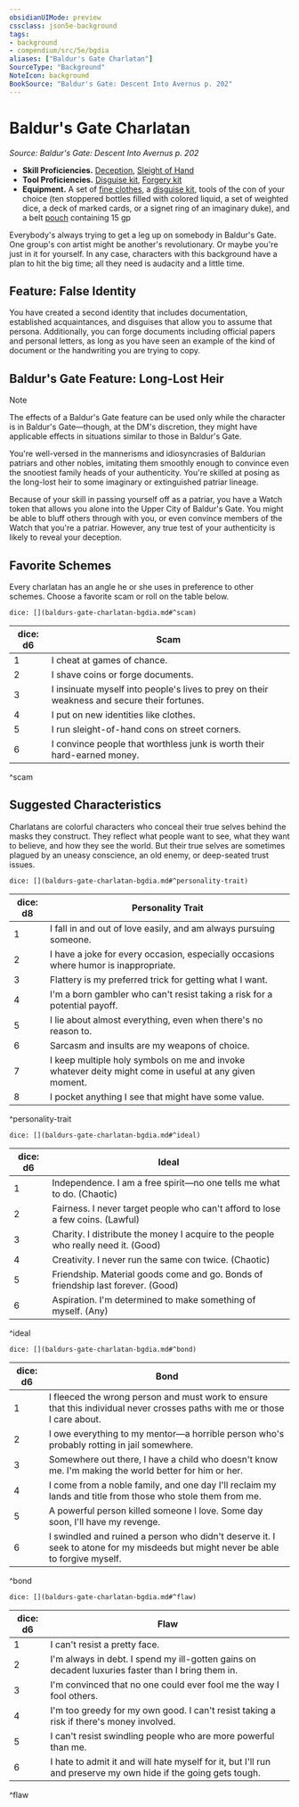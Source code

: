 ```yaml
---
obsidianUIMode: preview
cssclass: json5e-background
tags:
- background
- compendium/src/5e/bgdia
aliases: ["Baldur's Gate Charlatan"]
SourceType: "Background"
NoteIcon: background
BookSource: "Baldur's Gate: Descent Into Avernus p. 202"
---
```

# Baldur's Gate Charlatan
*Source: Baldur's Gate: Descent Into Avernus p. 202*  

- **Skill Proficiencies.** [Deception](/2-Mechanics/CLI/rules/skills.md#Deception), [Sleight of Hand](/2-Mechanics/CLI/rules/skills.md#Sleight%20of%20Hand)  
- **Tool Proficiencies.** [Disguise kit](/2-Mechanics/CLI/items/disguise-kit.md), [Forgery kit](/2-Mechanics/CLI/items/forgery-kit.md)  
- **Equipment.** A set of [fine clothes](/2-Mechanics/CLI/items/fine-clothes.md), a [disguise kit](/2-Mechanics/CLI/items/disguise-kit.md), tools of the con of your choice (ten stoppered bottles filled with colored liquid, a set of weighted dice, a deck of marked cards, or a signet ring of an imaginary duke), and a belt [pouch](/2-Mechanics/CLI/items/pouch.md) containing 15 gp  

Everybody's always trying to get a leg up on somebody in Baldur's Gate. One group's con artist might be another's revolutionary. Or maybe you're just in it for yourself. In any case, characters with this background have a plan to hit the big time; all they need is audacity and a little time.

## Feature: False Identity

You have created a second identity that includes documentation, established acquaintances, and disguises that allow you to assume that persona. Additionally, you can forge documents including official papers and personal letters, as long as you have seen an example of the kind of document or the handwriting you are trying to copy.

## Baldur's Gate Feature: Long-Lost Heir

> [!note]
> The effects of a Baldur's Gate feature can be used only while the character is in Baldur's Gate—though, at the DM's discretion, they might have applicable effects in situations similar to those in Baldur's Gate.

You're well-versed in the mannerisms and idiosyncrasies of Baldurian patriars and other nobles, imitating them smoothly enough to convince even the snootiest family heads of your authenticity. You're skilled at posing as the long-lost heir to some imaginary or extinguished patriar lineage.

Because of your skill in passing yourself off as a patriar, you have a Watch token that allows you alone into the Upper City of Baldur's Gate. You might be able to bluff others through with you, or even convince members of the Watch that you're a patriar. However, any true test of your authenticity is likely to reveal your deception.

## Favorite Schemes

Every charlatan has an angle he or she uses in preference to other schemes. Choose a favorite scam or roll on the table below.

`dice: [](baldurs-gate-charlatan-bgdia.md#^scam)`

| dice: d6 | Scam |
|----------|------|
| 1 | I cheat at games of chance. |
| 2 | I shave coins or forge documents. |
| 3 | I insinuate myself into people's lives to prey on their weakness and secure their fortunes. |
| 4 | I put on new identities like clothes. |
| 5 | I run sleight-of-hand cons on street corners. |
| 6 | I convince people that worthless junk is worth their hard-earned money. |
^scam

## Suggested Characteristics

Charlatans are colorful characters who conceal their true selves behind the masks they construct. They reflect what people want to see, what they want to believe, and how they see the world. But their true selves are sometimes plagued by an uneasy conscience, an old enemy, or deep-seated trust issues.

`dice: [](baldurs-gate-charlatan-bgdia.md#^personality-trait)`

| dice: d8 | Personality Trait |
|----------|-------------------|
| 1 | I fall in and out of love easily, and am always pursuing someone. |
| 2 | I have a joke for every occasion, especially occasions where humor is inappropriate. |
| 3 | Flattery is my preferred trick for getting what I want. |
| 4 | I'm a born gambler who can't resist taking a risk for a potential payoff. |
| 5 | I lie about almost everything, even when there's no reason to. |
| 6 | Sarcasm and insults are my weapons of choice. |
| 7 | I keep multiple holy symbols on me and invoke whatever deity might come in useful at any given moment. |
| 8 | I pocket anything I see that might have some value. |
^personality-trait

`dice: [](baldurs-gate-charlatan-bgdia.md#^ideal)`

| dice: d6 | Ideal |
|----------|-------|
| 1 | Independence. I am a free spirit—no one tells me what to do. (Chaotic) |
| 2 | Fairness. I never target people who can't afford to lose a few coins. (Lawful) |
| 3 | Charity. I distribute the money I acquire to the people who really need it. (Good) |
| 4 | Creativity. I never run the same con twice. (Chaotic) |
| 5 | Friendship. Material goods come and go. Bonds of friendship last forever. (Good) |
| 6 | Aspiration. I'm determined to make something of myself. (Any) |
^ideal

`dice: [](baldurs-gate-charlatan-bgdia.md#^bond)`

| dice: d6 | Bond |
|----------|------|
| 1 | I fleeced the wrong person and must work to ensure that this individual never crosses paths with me or those I care about. |
| 2 | I owe everything to my mentor—a horrible person who's probably rotting in jail somewhere. |
| 3 | Somewhere out there, I have a child who doesn't know me. I'm making the world better for him or her. |
| 4 | I come from a noble family, and one day I'll reclaim my lands and title from those who stole them from me. |
| 5 | A powerful person killed someone I love. Some day soon, I'll have my revenge. |
| 6 | I swindled and ruined a person who didn't deserve it. I seek to atone for my misdeeds but might never be able to forgive myself. |
^bond

`dice: [](baldurs-gate-charlatan-bgdia.md#^flaw)`

| dice: d6 | Flaw |
|----------|------|
| 1 | I can't resist a pretty face. |
| 2 | I'm always in debt. I spend my ill-gotten gains on decadent luxuries faster than I bring them in. |
| 3 | I'm convinced that no one could ever fool me the way I fool others. |
| 4 | I'm too greedy for my own good. I can't resist taking a risk if there's money involved. |
| 5 | I can't resist swindling people who are more powerful than me. |
| 6 | I hate to admit it and will hate myself for it, but I'll run and preserve my own hide if the going gets tough. |
^flaw